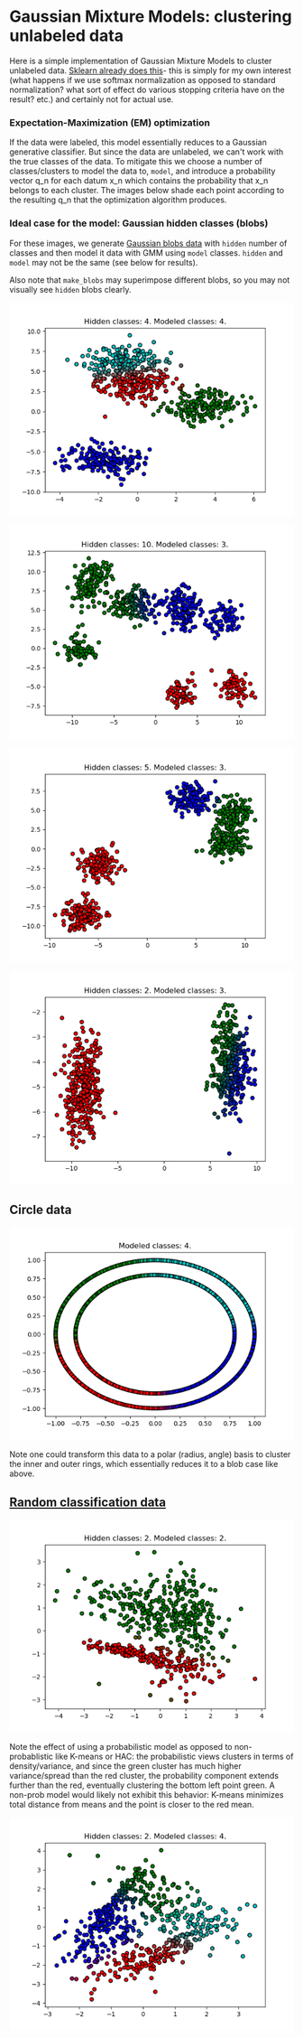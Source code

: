 # Gaussian Mixture Models: clustering unlabeled data

Here is a simple implementation of Gaussian Mixture Models to cluster unlabeled data. [Sklearn already does this](http://scikit-learn.org/stable/modules/mixture.html)- this is simply for my own interest (what happens if we use softmax normalization as opposed to standard normalization? what sort of effect do various stopping criteria have on the result? etc.) and certainly not for actual use. 

### Expectation-Maximization (EM) optimization

If the data were labeled, this model essentially reduces to a Gaussian generative classifier. But since the data are unlabeled, we can't work with the true classes of the data. To mitigate this we choose a number of classes/clusters to model the data to, `model`, and introduce a probability vector q_n for each datum x_n which contains the probability that x_n belongs to each cluster. The images below shade each point according to the resulting q_n that the optimization algorithm produces.

### Ideal case for the model: Gaussian hidden classes (blobs)

For these images, we generate [Gaussian blobs data](http://scikit-learn.org/stable/modules/generated/sklearn.datasets.make_blobs.html#sklearn.datasets.make_blobs) with `hidden` number of classes and then model it data with GMM using `model` classes. `hidden` and `model` may not be the same (see below for results).

Also note that `make_blobs` may superimpose different blobs, so you may not visually see `hidden` blobs clearly.

![4 hidden, 4 modeled](imgs/sample1.png)

![10 hidden, 3 modeled](imgs/sample2.png)

![5 hidden, 3 modeled](imgs/sample3.png)

![2 hidden, 3 modeled](imgs/sample4.png)

## Circle data

![4 modeled](imgs/sample5.png)

Note one could transform this data to a polar (radius, angle) basis to cluster the inner and outer rings, which essentially reduces it to a blob case like above.

## [Random classification data](http://scikit-learn.org/stable/modules/generated/sklearn.datasets.make_classification.html#sklearn.datasets.make_classification)

![2 hidden, 2 modeled](imgs/sample6.png)

Note the effect of using a probabilistic model as opposed to non-probablistic like K-means or HAC: the probabilistic views clusters in terms of density/variance, and since the green cluster has much higher variance/spread than the red cluster, the probability component extends further than the red, eventually clustering the bottom left point green. A non-prob model would likely not exhibit this behavior: K-means minimizes total distance from means and the point is closer to the red mean.

![2 hidden, 4 modeled](imgs/sample7.png)

